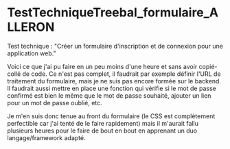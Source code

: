 # TestTechniqueTreebal_formulaire_ALLERON
Test technique : "Créer un formulaire d'inscription et de connexion pour une application web." 

Voici ce que j'ai pu faire en un peu moins d'une heure et sans avoir copié-collé de code. Ce n'est pas complet, il faudrait par exemple définir l'URL de traitement du formulaire, mais je ne suis pas encore formée sur le backend. Il faudrait aussi mettre en place une fonction qui vérifie si le mot de passe confirmé est bien le même que le mot de passe souhaité, ajouter un lien pour un mot de passe oublié, etc.

Je m'en suis donc tenue au front du formulaire (le CSS est complètement perfectible car j'ai tenté de le faire rapidement) mais il m'aurait fallu plusieurs heures pour le faire de bout en bout en apprenant un duo langage/framework adapté.
